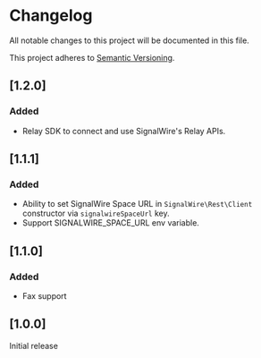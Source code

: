 # Changelog
All notable changes to this project will be documented in this file.

This project adheres to [Semantic Versioning](https://semver.org/spec/v2.0.0.html).

## [1.2.0]
### Added
- Relay SDK to connect and use SignalWire's Relay APIs.

## [1.1.1]
### Added
- Ability to set SignalWire Space URL in `SignalWire\Rest\Client` constructor via `signalwireSpaceUrl` key.
- Support SIGNALWIRE_SPACE_URL env variable.

## [1.1.0]
### Added
- Fax support

## [1.0.0]

Initial release

<!---
### Added
### Changed
### Removed
### Fixed
### Security
-->
